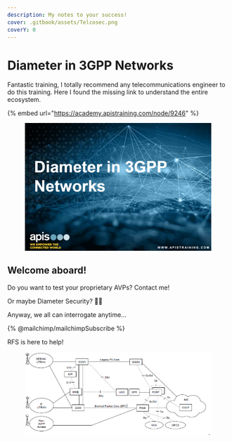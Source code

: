 ```yaml
---
description: My notes to your success!
cover: .gitbook/assets/Telcosec.png
coverY: 0
---
```


# Diameter in 3GPP Networks

Fantastic training, I totally recommend any telecommunications engineer to do this training. Here I found the missing link to understand the entire ecosystem.&#x20;

{% embed url="https://academy.apistraining.com/node/9246" %}

<figure><img src=".gitbook/assets/image.png" alt=""><figcaption></figcaption></figure>

## Welcome aboard!

Do you want to test your proprietary AVPs? Contact me!

Or maybe Diameter Security? 🐱‍👤

Anyway, we all can interrogate anytime...

{% @mailchimp/mailchimpSubscribe %}

RFS is here to help!

<figure><img src=".gitbook/assets/image (1).png" alt=""><figcaption></figcaption></figure>
